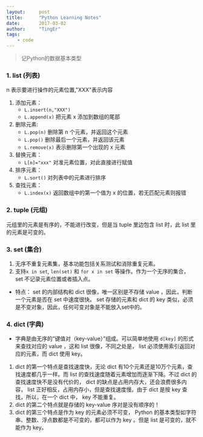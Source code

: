```yaml
---
layout:     post
title:      "Python Learning Notes"
date:       2017-03-02
author:     "TingEr"
tags:
    - code
---
```


> 记Python的数据基本类型

<!--more-->

### 1. list (列表)

n 表示要进行操作的元素位置,"XXX"表示内容

1. 添加元素：
    * ```L.insert(n,"XXX")```
    * ```L.append(x)``` 把元素 x 添加到数组的尾部
2. 删除元素:
    * ```L.pop(n)``` 删除第 n 个元素，并返回这个元素
    * ```L.pop()``` 删除最后一个元素，并返回该元素
    * ```L.remove(x)``` 表示删除第一个出现的 x 元素
3. 替换元素：
    * ```L[n]="xxx"``` 对准元素位置，对此直接进行赋值
4. 排序元素：
    * ```L.sort()``` 对列表中的元素进行排序
5. 查找元素：
    * ```L.index(x)``` 返回数组中的第一个值为 x 的位置，若无匹配元素则报错

### 2. tuple (元组)

元组里的元素是有序的，不能进行改变，但是当 tuple 里边包含 list 时，此 list 里的元素是可变的。

### 3. set (集合)

1. 无序不重复元素集，基本功能包括关系测试和消除重复元素。
2. 支持```x in set```, ```len(set)``` 和 ```for x in set``` 等操作。作为一个无序的集合， set 不记录元素位置或者插入点。

* 特点： set 的内部结构和 dict 很像，唯一区别是不存储 value ，因此，判断一个元素是否在 set 中速度很快。 set 存储的元素和 dict 的 key 类似，必须是不变对象，因此，任何可变对象是不能放入set中的。

### 4. dict (字典)

* 字典是由无序的“键值对（key-value）”组成。可以简单地使用 ```d[key]``` 的形式来查找对应的 value ，这和 list 很像，不同之处是， list 必须使用索引返回对应的元素，而 dict 使用 key。

1. dict 的第一个特点是查找速度快，无论 dict 有10个元素还是10万个元素，查找速度都几乎一样。而 list 的查找速度随着元素增加而逐渐下降。不过 dict 的查找速度快不是没有代价的， dict 的缺点是占用内存大，还会浪费很多内容， list 正好相反，占用内存小，但是查找速度慢。由于 dict 是按 key 查找，所以，在一个 dict 中， key 不能重复。
2. dict 的第二个特点就是存储的 key-value 序对是没有顺序的！
3. dict 的第三个特点是作为 key 的元素必须不可变， Python 的基本类型如字符串、整数、浮点数都是不可变的，都可以作为 key 。但是 list 是可变的，就不能作为 key。